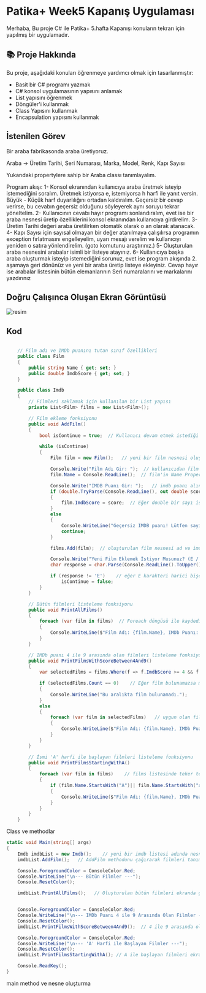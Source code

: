 # Patika+ Week5 Kapanış Uygulaması
Merhaba,
Bu proje C# ile Patika+ 5.hafta Kapanışı konuların tekrarı için yapılmış bir uygulamadır.

## 📚 Proje Hakkında
Bu proje, aşağıdaki konuları öğrenmeye yardımcı olmak için tasarlanmıştır:
- Basit bir C# programı yazmak
- C# konsol uygulamasının yapısını anlamak
- List yapısını öğrenmek
- Döngüler'i kullanmak
- Class Yapısını kullanmak
- Encapsulation yapısını kullanmak


## İstenilen Görev
Bir araba fabrikasonda araba üretiyoruz.

Araba -> Üretim Tarihi, Seri Numarası, Marka, Model, Renk, Kapı Sayısı

Yukarıdaki propertylere sahip bir Araba classı tanımlayalım.

Program akışı:
1-  Konsol ekranından kullanıcıya araba üretmek isteyip istemediğini soralım. Üretmek istiyorsa e, istemiyorsa h harfi ile yanıt versin. Büyük - Küçük harf duyarlılığını ortadan kaldıralım. Geçersiz bir cevap verirse, bu cevabın geçersiz olduğunu söyleyerek aynı soruyu tekrar yöneltelim.
2- Kullanıcının cevabı hayır programı sonlandıralım, evet ise bir araba nesnesi üretip özelliklerini konsol ekranından kullanıcıya girdirelim.
3- Üretim Tarihi değeri araba üretilirken otomatik olarak o an olarak atanacak.
4- Kapı Sayısı için sayısal olmayan bir değer atanılmaya çalışılırsa programın exception fırlatmasını engelleyelim, uyarı mesajı verelim ve kullanıcıyı yeniden o satıra yönlendirelim. (goto komutunu araştırınız.)
5- Oluşturulan araba nesnesini arabalar isimli bir listeye atayınız.
6- Kullanıcıya başka araba oluşturmak isteyip istemediğini sorunuz, evet ise program akışında 2. aşamaya geri dönünüz ve yeni bir araba üretip listeye ekleyiniz. Cevap hayır ise arabalar listesinin bütün elemanlarının Seri numaralarını ve markalarını yazdırınız

  





## Doğru Çalışınca Oluşan Ekran Görüntüsü
![resim](https://github.com/user-attachments/assets/0b296abb-a49d-4161-b97b-f5501a1815cb)



## Kod 
```csharp

    // Film adı ve IMDb puanını tutan sınıf özellikleri
    public class Film
    {
        public string Name { get; set; }
        public double ImdbScore { get; set; }
    }

    public class Imdb
    {
        // Filmleri saklamak için kullanılan bir List yapısı
        private List<Film> films = new List<Film>();

        // Film ekleme fonksiyonu
        public void AddFilm()
        {
            bool isContinue = true;  // Kullanıcı devam etmek istediği sürece döngü devam edecek

            while (isContinue)
            {
                Film film = new Film();   // yeni bir film nesnesi oluşturuldu Polymorphism

                Console.Write("Film Adı Gir: ");  // kullanıcıdan film adı alındı
                film.Name = Console.ReadLine();  // film'in Name Property'sine atandı

                Console.Write("IMDB Puanı Gir: ");   // imdb puanı alındı
                if (double.TryParse(Console.ReadLine(), out double score)) // TryParse ile kontrol yapıldı
                {
                    film.ImdbScore = score;  // Eğer double bir sayı ise film'in ImdbScore propertisine atanacak
                }
                else
                {
                    Console.WriteLine("Geçersiz IMDB puanı! Lütfen sayı girin."); //değilse uyarı vericek ve tekrar soraca
                    continue;
                }

                films.Add(film);  // oluşturulan film nesnesi ad ve imdb puanı alındıktan sonra films listesine eklendi

                Console.Write("Yeni Film Eklemek İstiyor Musunuz? (E / H): ");  // devam edip etmeyeceği soruluyor
                char response = char.Parse(Console.ReadLine().ToUpper());

                if (response != 'E')    // eğer E karakteri harici bişey girerse döngü false olucak ve sonlanacak
                    isContinue = false;
            }
        }

        // Bütün filmleri listeleme fonksiyonu
        public void PrintAllFilms()
        {
            foreach (var film in films)  // Foreach döngüsü ile kaydedilen films listesi içinde geziyoruz ve her birini ekrana yazdırıyoruz.
            {
                Console.WriteLine($"Film Adı: {film.Name}, IMDb Puanı: {film.ImdbScore}");
            }
        }

        // IMDb puanı 4 ile 9 arasında olan filmleri listeleme fonksiyonu
        public void PrintFilmsWithScoreBetween4And9()
        {
            var selectedFilms = films.Where(f => f.ImdbScore >= 4 && f.ImdbScore <= 9).ToList();  // Belirtilen puan arasında olan filmleri listele

            if (selectedFilms.Count == 0)    // Eğer film bulunamazsa mesaj döndürür
            {
                Console.WriteLine("Bu aralıkta film bulunamadı.");
            }
            else
            {
                foreach (var film in selectedFilms)   // uygun olan filmleri ekrana yazdırır
                {
                    Console.WriteLine($"Film Adı: {film.Name}, IMDb Puanı: {film.ImdbScore}");
                }
            }
        }

        // İsmi 'A' harfi ile başlayan filmleri listeleme fonksiyonu
        public void PrintFilmsStartingWithA()
        {
            foreach (var film in films)    // films listesinde teker teker geziyoruz
            {
                if (film.Name.StartsWith("A")|| film.Name.StartsWith("a"))  // A veya a ile başlayan varsa ekrana göstericel
                {
                    Console.WriteLine($"Film Adı: {film.Name}, IMDb Puanı: {film.ImdbScore}");
                }
            }
        }
    }
```
Class ve methodlar

```csharp
static void Main(string[] args)
{
    Imdb imdbList = new Imdb();    // yeni bir imdb listesi adında nesne ürettik
    imdbList.AddFilm();   // AddFilm methodunu çağırarak filmleri tanımladık

    Console.ForegroundColor = ConsoleColor.Red;
    Console.WriteLine("\n--- Bütün Filmler ---");
    Console.ResetColor();

    imdbList.PrintAllFilms();   // Oluşturulan bütün filmleri ekranda göstericek


    Console.ForegroundColor = ConsoleColor.Red;
    Console.WriteLine("\n--- IMDb Puanı 4 ile 9 Arasında Olan Filmler ---");
    Console.ResetColor();
    imdbList.PrintFilmsWithScoreBetween4And9();  // 4 ile 9 arasında olan filmleri ekranda göstericek

    Console.ForegroundColor = ConsoleColor.Red;
    Console.WriteLine("\n--- 'A' Harfi ile Başlayan Filmler ---");
    Console.ResetColor();
    imdbList.PrintFilmsStartingWithA(); // A ile başlayan filmleri ekranda göstericek

    Console.ReadKey();
}
```
main method ve nesne oluşturma




